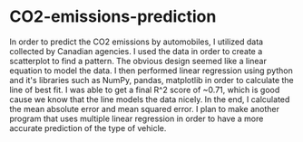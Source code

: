 # CO2-emissions-prediction
In order to predict the CO2 emissions by automobiles, I utilized data collected by Canadian agencies. I used the data in order to create a scatterplot to find a pattern. The obvious design seemed like a linear equation to model the data. I then performed linear regression using python and it's libraries such as NumPy, pandas, matplotlib in order to calculate the line of best fit.  I was able to get a final R^2 score of ~0.71, which is good cause we know that the line models the data nicely. In the end, I calculated the mean absolute error and mean squared error. I plan to make another program that uses multiple linear regression in order to have a more accurate prediction of the type of vehicle. 
